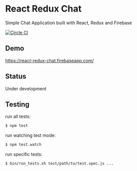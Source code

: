 # React Redux Chat

Simple Chat Application built with React, Redux and Firebase

[![Circle CI](https://circleci.com/gh/hyone/react-redux-chat.svg?style=shield)](https://circleci.com/gh/hyone/react-redux-chat)

## Demo

https://react-redux-chat.firebaseapp.com/

## Status

Under development

## Testing

run all tests:
```sh
$ npm test
```

run watching test mode:
```sh
$ npm test.watch
```

run specific tests:
```sh
$ bin/run_tests.sh test/path/to/test.spec.js ...
```
